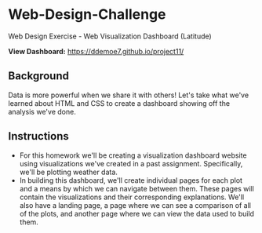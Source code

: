 # Web-Design-Challenge
Web Design Exercise - Web Visualization Dashboard (Latitude)

<b>View Dashboard:</b> https://ddemoe7.github.io/project11/

## Background
Data is more powerful when we share it with others! Let's take what we've learned about HTML and CSS to create a dashboard showing off the analysis we've done.

## Instructions
* For this homework we'll be creating a visualization dashboard website using visualizations we've created in a past assignment. Specifically, we'll be plotting weather data.
* In building this dashboard, we'll create individual pages for each plot and a means by which we can navigate between them. These pages will contain the visualizations and their corresponding explanations. We'll also have a landing page, a page where we can see a comparison of all of the plots, and another page where we can view the data used to build them.
